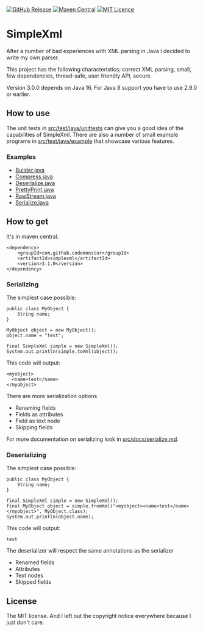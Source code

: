 
[![GitHub Release](https://img.shields.io/github/release/codemonstur/simplexml.svg)](https://github.com/codemonstur/simplexml/releases) 
[![Maven Central](https://maven-badges.herokuapp.com/maven-central/com.github.codemonstur/simplexml/badge.svg)](http://mvnrepository.com/artifact/com.github.codemonstur/simplexml)
[![MIT Licence](https://badges.frapsoft.com/os/mit/mit.svg?v=103)](https://opensource.org/licenses/mit-license.php)

# SimpleXml

After a number of bad experiences with XML parsing in Java I decided to write my own parser.

This project has the following characteristics; correct XML parsing, small, few dependencies, 
thread-safe, user friendly API, secure.

Version 3.0.0 depends on Java 16. 
For Java 8 support you have to use 2.9.0 or earlier.

## How to use

The unit tests in [src/test/java/unittests](https://github.com/codemonstur/simplexml/tree/master/src/test/java/unittests) can give you a good idea of the capabilities of SimpleXml.
There are also a number of small example programs in [src/test/java/example](https://github.com/codemonstur/simplexml/tree/master/src/test/java/example) that showcase various features.

### Examples

* [Builder.java](https://github.com/codemonstur/simplexml/blob/master/src/test/java/example/Builder.java)
* [Compress.java](https://github.com/codemonstur/simplexml/blob/master/src/test/java/example/Compress.java)
* [Deserialize.java](https://github.com/codemonstur/simplexml/blob/master/src/test/java/example/Deserialize.java)
* [PrettyPrint.java](https://github.com/codemonstur/simplexml/blob/master/src/test/java/example/PrettyPrint.java)
* [RawStream.java](https://github.com/codemonstur/simplexml/blob/master/src/test/java/example/RawStream.java)
* [Serialize.java](https://github.com/codemonstur/simplexml/blob/master/src/test/java/example/Serialize.java)

## How to get

It's in maven central.

    <dependency>
        <groupId>com.github.codemonstur</groupId>
        <artifactId>simplexml</artifactId>
        <version>3.1.0</version>
    </dependency>

### Serializing

The simplest case possible:

    public class MyObject {
        String name;
    }
    
    MyObject object = new MyObject();
    object.name = "test";

    final SimpleXml simple = new SimpleXml();
    System.out.println(simple.toXml(object));

This code will output:

    <myobject>
      <name>test</name>
    </myobject>

There are more serialization options
- Renaming fields
- Fields as attributes
- Field as text node
- Skipping fields

For more documentation on serializing look in [src/docs/serialize.md](https://github.com/codemonstur/simplexml/tree/master/src/docs/serialize.md).

### Deserializing

The simplest case possible:

    public class MyObject {
        String name;
    }

    final SimpleXml simple = new SimpleXml();
    final MyObject object = simple.fromXml("<myobject><name>test</name></myobject>", MyObject.class);
    System.out.println(object.name);

This code will output:

    test

The deserializer will respect the same annotations as the serializer
- Renamed fields
- Attributes
- Text nodes
- Skipped fields

## License

The MIT license. And I left out the copyright notice everywhere because I just don't care.


